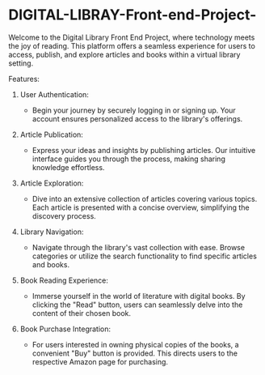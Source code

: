 # DIGITAL-LIBRAY-Front-end-Project-

Welcome to the Digital Library Front End Project, where technology meets the joy of reading. This platform offers a seamless experience for users to access, publish, and explore articles and books within a virtual library setting.

Features:

1. User Authentication:
   - Begin your journey by securely logging in or signing up. Your account ensures personalized access to the library's offerings.

2. Article Publication:
   - Express your ideas and insights by publishing articles. Our intuitive interface guides you through the process, making sharing knowledge effortless.

3. Article Exploration:
   - Dive into an extensive collection of articles covering various topics. Each article is presented with a concise overview, simplifying the discovery process.

4. Library Navigation:
   - Navigate through the library's vast collection with ease. Browse categories or utilize the search functionality to find specific articles and books.

5. Book Reading Experience:
   - Immerse yourself in the world of literature with digital books. By clicking the "Read" button, users can seamlessly delve into the content of their chosen book.

6. Book Purchase Integration:
   - For users interested in owning physical copies of the books, a convenient "Buy" button is provided. This directs users to the respective Amazon page for purchasing.

